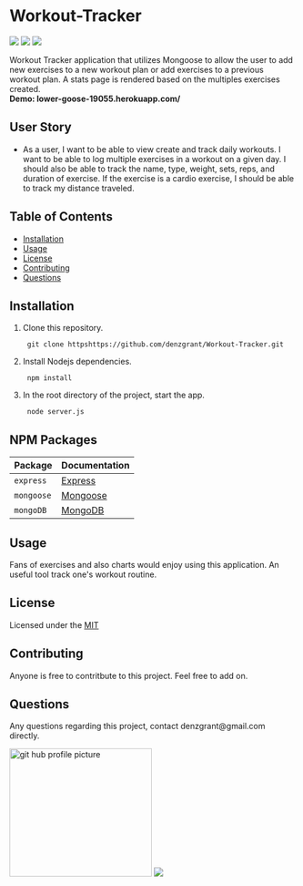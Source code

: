 # Workout-Tracker
  <img src="https://img.shields.io/badge/Node-12.16.3-brightgreen"> <img src="https://img.shields.io/badge/-JavaScript-brightgreen">
  <img src="https://img.shields.io/github/last-commit/denzgrant/Eat-Da-Burger-"> 
 <p>
 Workout Tracker application that utilizes Mongoose to allow the user to add new exercises to a new workout plan or add exercises to a previous workout plan. A stats page is rendered based on the multiples exercises created. 
 <br>
  <strong>Demo: lower-goose-19055.herokuapp.com/</strong>
  </p>
  
## User Story

 - As a user, I want to be able to view create and track daily workouts. I want to be able to log multiple exercises in a workout on a given day. I should also be able to track the name, type, weight, sets, reps, and duration of exercise. If the exercise is a cardio exercise, I should be able to track my distance traveled.
  
  <h2>Table of Contents</h2>
  <ul> 
   <li><a href="#Installation">Installation</a></li> 
   <li><a href="#Usage">Usage</a></li>   
   <li><a href="#License">License</a></li>   
   <li><a href="#Contributing">Contributing</a></li>   
   <li><a href="#Questions">Questions</a></li>                         
  </ul>
  <h2 id="Installation">Installation</h2>
    <ol>
<li>Clone this repository.<pre><code> git <span class="hljs-keyword">clone</span> <span class="hljs-title">https</span>https://github.com/denzgrant/Workout-Tracker.git
</code></pre></li>
<li>Install Nodejs dependencies.<pre><code> npm <span class="hljs-keyword">install</span>
</code></pre></li>
<li>In the root directory of the project, start the app.<pre><code> <span class="hljs-keyword">node</span> <span class="hljs-title">server</span>.js
</code></pre></li>
</ol>

  ## NPM Packages

| Package | Documentation |
| ----------- | ----------- |
| `express` | [Express](https://www.npmjs.com/package/express) |
| `mongoose` | [Mongoose](https://www.npmjs.com/package/mongoose) |
| `mongoDB` | [MongoDB](https://www.npmjs.com/package/mongodb) |

  <p></p>
  <h2 id="Usage">Usage</h2>
  <p>Fans of exercises and also charts would enjoy using this application. An useful tool track one's workout routine.</p> 
  <h2 id="License">License</h2>
  <p>Licensed under the <a href="./LICENSE">MIT</a></p>
  <h2 id="Contributing">Contributing</h2>
  <p>Anyone is free to contritbute to this project. Feel free to add on. </p>
  <h2 id="Questions">Questions</h2>
  <p style="strong">Any questions regarding this project, contact denzgrant@gmail.com directly.</p>
  <img src="https://avatars.githubusercontent.com/u/58059554?" alt="git hub profile picture" height="225" width="250">
  <img src="https://img.shields.io/github/followers/denzgrant?label=follow&style=social">
